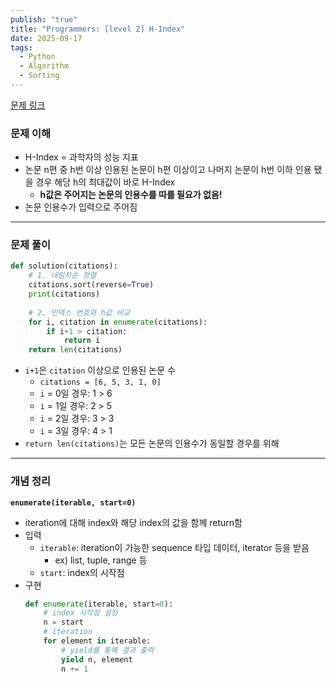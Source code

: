 ```yaml
---
publish: "true"
title: "Programmers: [level 2] H-Index"
date: 2025-09-17
tags:
  - Python
  - Algorithm
  - Sorting
---
```

[문제 링크](https://school.programmers.co.kr/learn/courses/30/lessons/42747)
### 문제 이해
- H-Index = 과학자의 성능 지표
- 논문 n편 중 h번 이상 인용된 논문이 h편 이상이고 나머지 논문이 h번 이하 인용 됐을 경우 해당 h의 최대값이 바로 H-Index
	- **h값은 주어지는 논문의 인용수를 따를 필요가 없음!**
- 논문 인용수가 입력으로 주어짐
---
### 문제 풀이
```python
def solution(citations):
	# 1. 내림차순 정렬
	citations.sort(reverse=True)
	print(citations)
    
	# 2. 인덱스 번호와 h값 비교
	for i, citation in enumerate(citations):
		if i+1 > citation:
			return i
	return len(citations)
```
- `i+1`은 `citation` 이상으로 인용된 논문 수
	- `citations = [6, 5, 3, 1, 0]`
	- `i` = 0일 경우: 1 > 6
	- `i` = 1일 경우: 2 > 5
	- `i` = 2일 경우: 3 > 3
	- `i` = 3일 경우: 4 > 1
- `return len(citations)`는 모든 논문의 인용수가 동일할 경우를 위해
---
### 개념 정리
**`enumerate(iterable, start=0)`**
- iteration에 대해 index와 해당 index의 값을 함께 return함
- 입력
	- `iterable`: iteration이 가능한 sequence 타입 데이터, iterator 등을 받음
		- ex) list, tuple, range 등
	- `start`: index의 시작점
- 구현
	```python
	def enumerate(iterable, start=0):
		# index 시작점 설정
		n = start
		# iteration
		for element in iterable:
			# yield를 통해 결과 출력
			yield n, element
			n += 1
	```